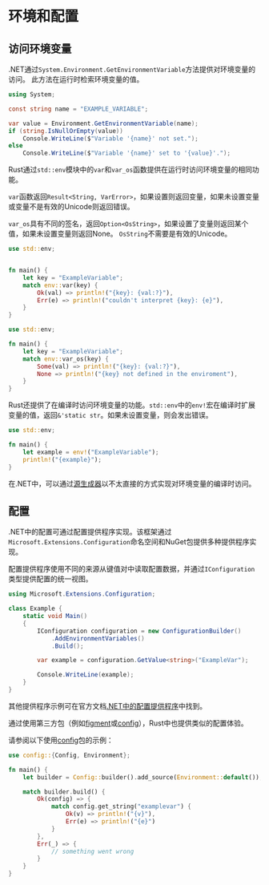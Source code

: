 # 环境和配置

## 访问环境变量

.NET通过`System.Environment.GetEnvironmentVariable`方法提供对环境变量的访问。
此方法在运行时检索环境变量的值。

```csharp
using System;

const string name = "EXAMPLE_VARIABLE";

var value = Environment.GetEnvironmentVariable(name);
if (string.IsNullOrEmpty(value))
    Console.WriteLine($"Variable '{name}' not set.");
else
    Console.WriteLine($"Variable '{name}' set to '{value}'.");
```

Rust通过`std::env`模块中的`var`和`var_os`函数提供在运行时访问环境变量的相同功能。

`var`函数返回`Result<String, VarError>`，如果设置则返回变量，如果未设置变量或变量不是有效的Unicode则返回错误。

`var_os`具有不同的签名，返回`Option<OsString>`，如果设置了变量则返回某个值，如果未设置变量则返回None。
`OsString`不需要是有效的Unicode。

```rust
use std::env;


fn main() {
    let key = "ExampleVariable";
    match env::var(key) {
        Ok(val) => println!("{key}: {val:?}"),
        Err(e) => println!("couldn't interpret {key}: {e}"),
    }
}
```

```rust
use std::env;

fn main() {
    let key = "ExampleVariable";
    match env::var_os(key) {
        Some(val) => println!("{key}: {val:?}"),
        None => println!("{key} not defined in the enviroment"),
    }
}
```

Rust还提供了在编译时访问环境变量的功能。`std::env`中的`env!`宏在编译时扩展变量的值，返回`&'static str`。如果未设置变量，则会发出错误。

```rust
use std::env;

fn main() {
    let example = env!("ExampleVariable");
    println!("{example}");
}
```

在.NET中，可以通过[源生成器][source-gen]以不太直接的方式实现对环境变量的编译时访问。

[source-gen]: https://learn.microsoft.com/en-us/dotnet/csharp/roslyn-sdk/source-generators-overview

## 配置

.NET中的配置可通过配置提供程序实现。该框架通过`Microsoft.Extensions.Configuration`命名空间和NuGet包提供多种提供程序实现。

配置提供程序使用不同的来源从键值对中读取配置数据，并通过`IConfiguration`类型提供配置的统一视图。

```csharp
using Microsoft.Extensions.Configuration;

class Example {
    static void Main()
    {
        IConfiguration configuration = new ConfigurationBuilder()
            .AddEnvironmentVariables()
            .Build();

        var example = configuration.GetValue<string>("ExampleVar");

        Console.WriteLine(example);
    }
}
```

其他提供程序示例可在官方文档[.NET中的配置提供程序][conf-net]中找到。

通过使用第三方包（例如[figment]或[config]），Rust中也提供类似的配置体验。

请参阅以下使用[config]包的示例：

```rust
use config::{Config, Environment};

fn main() {
    let builder = Config::builder().add_source(Environment::default());

    match builder.build() {
        Ok(config) => {
            match config.get_string("examplevar") {
                Ok(v) => println!("{v}"),
                Err(e) => println!("{e}")
            }
        },
        Err(_) => {
            // something went wrong
        }
    }
}

```

[conf-net]: https://learn.microsoft.com/en-us/dotnet/core/extensions/configuration-providers
[figment]: https://crates.io/crates/figment
[config]: https://crates.io/crates/config
